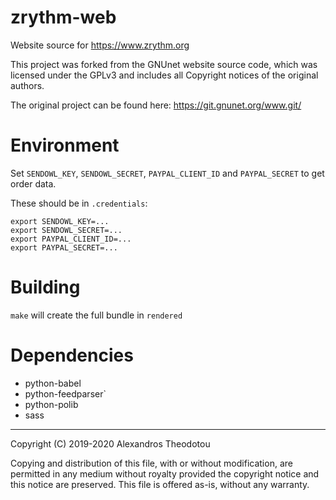 # zrythm-web

Website source for https://www.zrythm.org

This project was forked from the GNUnet website source code,
which was licensed under the GPLv3 and includes all Copyright notices of the
original authors.

The original project can be found here:
https://git.gnunet.org/www.git/

# Environment
Set `SENDOWL_KEY`, `SENDOWL_SECRET`, `PAYPAL_CLIENT_ID`
and `PAYPAL_SECRET` to get order data.

These should be in `.credentials`:
```
export SENDOWL_KEY=...
export SENDOWL_SECRET=...
export PAYPAL_CLIENT_ID=...
export PAYPAL_SECRET=...
```

# Building
`make` will create the full bundle in `rendered`

# Dependencies
- python-babel
- python-feedparser`
- python-polib
- sass

----

Copyright (C) 2019-2020 Alexandros Theodotou

Copying and distribution of this file, with or without modification,
are permitted in any medium without royalty provided the copyright
notice and this notice are preserved.  This file is offered as-is,
without any warranty.
